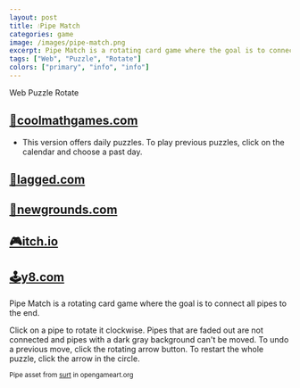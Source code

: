 ```yaml
---
layout: post
title: 💧Pipe Match
categories: game
image: /images/pipe-match.png
excerpt: Pipe Match is a rotating card game where the goal is to connect all pipes to the end.
tags: ["Web", "Puzzle", "Rotate"]
colors: ["primary", "info", "info"]
---
```


<span class="badge badge-primary">Web</span>
<span class="badge badge-info">Puzzle</span>
<span class="badge badge-info">Rotate</span>

## [🧮coolmathgames.com](https://www.coolmathgames.com/0-daily-pipe-match)
- This version offers daily puzzles. To play previous puzzles, click on the calendar and choose a past day.

## [🎯lagged.com](https://lagged.com/play/6142/)

## [🎨newgrounds.com](https://www.newgrounds.com/portal/view/861345)

## [🎮itch.io](https://sublevelgames.itch.io/pipe-match)

## [🕹️y8.com](https://y8.com/games/pipe_match)

Pipe Match is a rotating card game where the goal is to connect all pipes to the end.

Click on a pipe to rotate it clockwise. Pipes that are faded out are not connected and pipes with a dark gray background can't be moved. To undo a previous move, click the rotating arrow button. To restart the whole puzzle, click the arrow in the circle.

<small>Pipe asset from [surt](https://opengameart.org/users/surt) in opengameart.org</small>